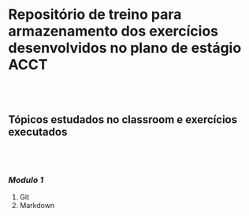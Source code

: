 # Repositório de treino para armazenamento dos exercícios desenvolvidos no plano de estágio ACCT
</br></br>
## Tópicos estudados no classroom e exercícios executados
</br>
</br>  

### *Modulo 1*
1. Git</br>
2. Markdown</br>

